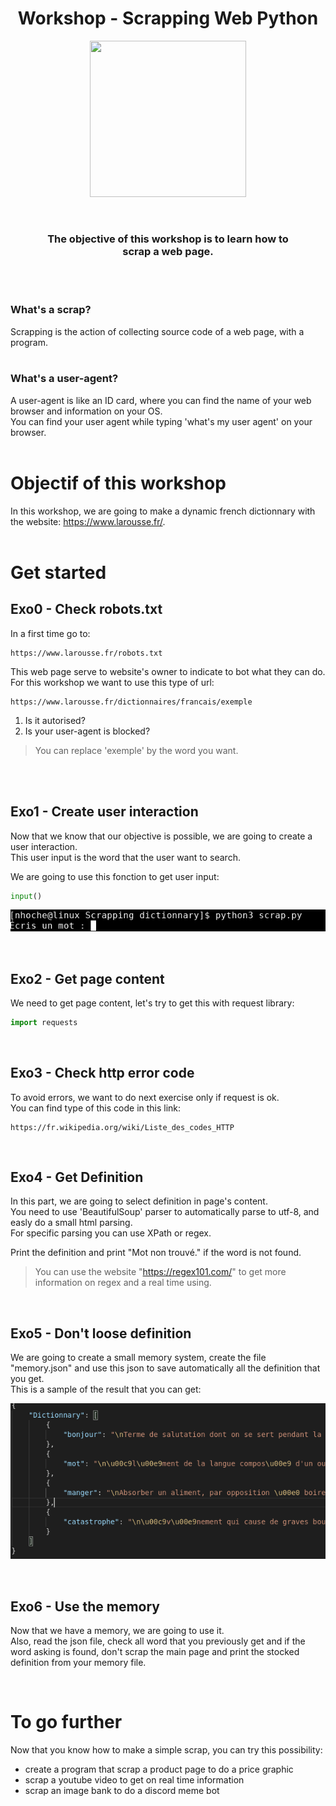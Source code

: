<h1 align="center">
    Workshop - Scrapping Web Python
</h1>

<p align="center">
    <img width="250" height="250" src="https://cdn4.iconfinder.com/data/icons/emoji-2-5/64/_robot_emoticons_smiley-512.png">
</p>
<br>

<h3 align="center">
    The objective of this workshop is to learn how to <br> scrap a web page.
</h3>
<br><br>

### **What's a scrap?**
Scrapping is the action of collecting source code of a web page, with a program.
<br><br>

### **What's a user-agent?**
A user-agent is like an ID card, where you can find the name of your web browser and information on your OS.<br>
You can find your user agent while typing 'what's my user agent' on your browser.
<br><br>

# **Objectif of this workshop**
In this workshop, we are going to make a dynamic french dictionnary with the website: https://www.larousse.fr/.
<br><br>

# **Get started**

## **Exo0 - Check robots.txt**
In a first time go to:
```
https://www.larousse.fr/robots.txt
```
This web page serve to website's owner to indicate to bot what they can do.
For this workshop we want to use this type of url:
```
https://www.larousse.fr/dictionnaires/francais/exemple
```
1. Is it autorised?
2. Is your user-agent is blocked?

> You can replace 'exemple' by the word you want.

<br><br>

## **Exo1 - Create user interaction**
Now that we know that our objective is possible, we are going to create a user interaction.<br>
This user input is the word that the user want to search.

We are going to use this fonction to get user input:
```python
input()
```

![](sample_input.png)

<br>

## **Exo2 - Get page content**
We need to get page content, let's try to get this with request library:
```python
import requests
```

<br>

## **Exo3 - Check http error code**
To avoid errors, we want to do next exercise only if request is ok.<br>
You can find type of this code in this link:
```
https://fr.wikipedia.org/wiki/Liste_des_codes_HTTP
```

<br>

## **Exo4 - Get Definition**
In this part, we are going to select definition in page's content.<br>
You need to use 'BeautifulSoup' parser to automatically parse to utf-8, and easly do a small html parsing.<br>
For specific parsing you can use XPath or regex.

Print the definition and print "Mot non trouvé." if the word is not found.

> You can use the website "https://regex101.com/" to get more information on regex and a real time using.

<br>

## **Exo5 - Don't loose definition**
We are going to create a small memory system, create the file "memory.json" and use this json to save automatically all the definition that you get. <br>
This is a sample of the result that you can get:

![](sample_json.png)

<br>

## **Exo6 - Use the memory**
Now that we have a memory, we are going to use it.<br>
Also, read the json file, check all word that you previously get and if the word asking is found, don't scrap the main page and print the stocked definition from your memory file.

<br>

# **To go further**
Now that you know how to make a simple scrap, you can try this possibility:
- create a program that scrap a product page to do a price graphic
- scrap a youtube video to get on real time information
- scrap an image bank to do a discord meme bot

